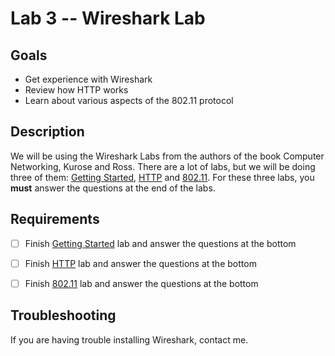# Lab 3 -- Wireshark Lab

## Goals

- Get experience with Wireshark
- Review how HTTP works
- Learn about various aspects of the 802.11 protocol


## Description

We will be using the Wireshark Labs from the authors of the book Computer Networking, Kurose and Ross. There are a lot of labs, but we will be doing three of them: [Getting Started](http://www-net.cs.umass.edu/wireshark-labs/Wireshark_Intro_v7.0.pdf), [HTTP](http://www-net.cs.umass.edu/wireshark-labs/Wireshark_HTTP_v7.0.pdf) and [802.11](http://www-net.cs.umass.edu/wireshark-labs/Wireshark_802.11_v7.0.pdf). For these three labs, you **must** answer the questions at the end of the labs.


## Requirements

- [ ] Finish [Getting Started](http://www-net.cs.umass.edu/wireshark-labs/Wireshark_Intro_v7.0.pdf) lab and answer the questions at the bottom
- [ ] Finish [HTTP](http://www-net.cs.umass.edu/wireshark-labs/Wireshark_HTTP_v7.0.pdf) lab and answer the questions at the bottom
- [ ] Finish [802.11](http://www-net.cs.umass.edu/wireshark-labs/Wireshark_802.11_v7.0.pdf) lab and answer the questions at the bottom


## Troubleshooting

If you are having trouble installing Wireshark, contact me.
